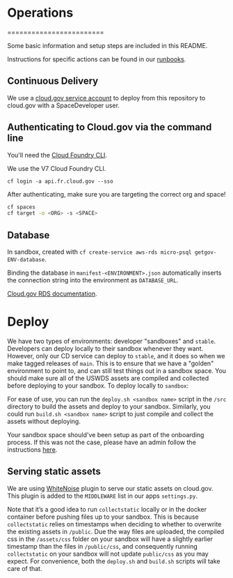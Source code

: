 # Operations
========================

Some basic information and setup steps are included in this README.

Instructions for specific actions can be found in our [runbooks](./runbooks/).

## Continuous Delivery

We use a [cloud.gov service account](https://cloud.gov/docs/services/cloud-gov-service-account/) to deploy from this repository to cloud.gov with a SpaceDeveloper user.

## Authenticating to Cloud.gov via the command line

You'll need the [Cloud Foundry CLI](https://docs.cloud.gov/getting-started/setup/).

We use the V7 Cloud Foundry CLI.

```shell
cf login -a api.fr.cloud.gov --sso
```

After authenticating, make sure you are targeting the correct org and space!

```bash
cf spaces
cf target -o <ORG> -s <SPACE>
```

## Database

In sandbox, created with `cf create-service aws-rds micro-psql getgov-ENV-database`.

Binding the database in `manifest-<ENVIRONMENT>.json` automatically inserts the connection string into the environment as `DATABASE_URL`.

[Cloud.gov RDS documentation](https://cloud.gov/docs/services/relational-database/).

# Deploy

We have two types of environments: developer "sandboxes" and `stable`. Developers can deploy locally to their sandbox whenever they want. However, only our CD service can deploy to `stable`, and it does so when we make tagged releases of `main`. This is to ensure that we have a "golden" environment to point to, and can still test things out in a sandbox space. You should make sure all of the USWDS assets are compiled and collected before deploying to your sandbox. To deploy locally to `sandbox`:

For ease of use, you can run the `deploy.sh <sandbox name>` script in the `/src` directory to build the assets and deploy to your sandbox. Similarly, you could run `build.sh <sandbox name>` script to just compile and collect the assets without deploying.

Your sandbox space should've been setup as part of the onboarding process. If this was not the case, please have an admin follow the instructions [here](../../.github/ISSUE_TEMPLATE/developer-onboarding.md#setting-up-developer-sandbox).

## Serving static assets
We are using [WhiteNoise](http://whitenoise.evans.io/en/stable/index.html) plugin to serve our static assets on cloud.gov. This plugin is added to the `MIDDLEWARE` list in our apps `settings.py`.

Note that it’s a good idea to run `collectstatic` locally or in the docker container before pushing files up to your sandbox. This is because `collectstatic` relies on timestamps when deciding to whether to overwrite the existing assets in `/public`. Due the way files are uploaded, the compiled css in the `/assets/css` folder on your sandbox will have a slightly earlier timestamp than the files in `/public/css`, and consequently running `collectstatic` on your sandbox will not update `public/css` as you may expect. For convenience, both the `deploy.sh` and `build.sh` scripts will take care of that. 
